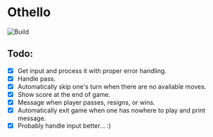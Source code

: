 # Othello

![Build](https://github.com/sjinno/othello/workflows/Build/badge.svg)

## Todo:

- [x] Get input and process it with proper error handling.
- [x] Handle pass.
- [x] Automatically skip one's turn when there are no available moves.
- [x] Show score at the end of game.
- [x] Message when player passes, resigns, or wins.
- [x] Automatically exit game when one has nowhere to play and print message.
- [x] Probably handle input better... :)
